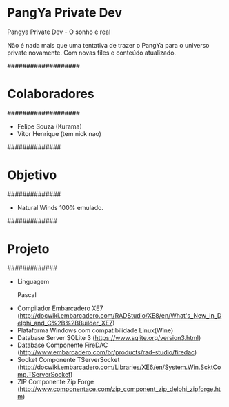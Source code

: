 # PangYa Private Dev

Pangya Private Dev - O sonho é real

Não é nada mais que uma tentativa de trazer o PangYa para o universo private novamente. Com novas files e conteúdo atualizado.

###################
#  Colaboradores  #
###################

* Felipe Souza (Kurama)
* Vitor Henrique (tem nick nao)

##############
#  Objetivo  #
##############

* Natural Winds 100% emulado.

#############
#  Projeto  #
#############

* Linguagem<p>
    Pascal
* Compilador
    Embarcadero XE7 (http://docwiki.embarcadero.com/RADStudio/XE8/en/What's_New_in_Delphi_and_C%2B%2BBuilder_XE7)
* Plataforma
    Windows com compatibilidade Linux(Wine)
* Database Server
    SQLite 3 (https://www.sqlite.org/version3.html)
* Database Componente
    FireDAC (http://www.embarcadero.com/br/products/rad-studio/firedac)
* Socket Componente
    TServerSocket (http://docwiki.embarcadero.com/Libraries/XE6/en/System.Win.ScktComp.TServerSocket)
* ZIP Componente
    Zip Forge (http://www.componentace.com/zip_component_zip_delphi_zipforge.htm)
